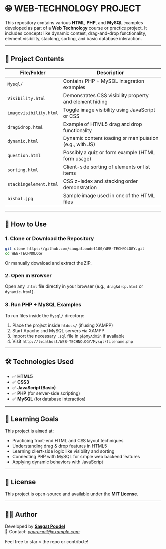 # 🌐 WEB-TECHNOLOGY PROJECT

This repository contains various **HTML**, **PHP**, and **MySQL** examples developed as part of a **Web Technology** course or practice project. It includes concepts like dynamic content, drag-and-drop functionality, element visibility, stacking, sorting, and basic database interaction.

---

## 📁 Project Contents

| File/Folder             | Description                                                    |
|-------------------------|----------------------------------------------------------------|
| `Mysql/`                | Contains PHP + MySQL integration examples                      |
| `Visibility.html`       | Demonstrates CSS visibility property and element hiding        |
| `imagevisibility.html`  | Toggle image visibility using JavaScript or CSS               |
| `drag&drop.html`        | Example of HTML5 drag and drop functionality                   |
| `dynamic.html`          | Dynamic content loading or manipulation (e.g., with JS)        |
| `question.html`         | Possibly a quiz or form example (HTML form usage)              |
| `sorting.html`          | Client-side sorting of elements or list items                  |
| `stackingelement.html`  | CSS z-index and stacking order demonstration                   |
| `bishal.jpg`            | Sample image used in one of the HTML files                     |

---

## 🚀 How to Use

### 1. Clone or Download the Repository

```bash
git clone https://github.com/saugatpoudel100/WEB-TECHNOLOGY.git
cd WEB-TECHNOLOGY
```

Or manually download and extract the ZIP.

### 2. Open in Browser

Open any `.html` file directly in your browser (e.g., `drag&drop.html` or `dynamic.html`).

### 3. Run PHP + MySQL Examples

To run files inside the `Mysql/` directory:

1. Place the project inside `htdocs/` (if using XAMPP)
2. Start Apache and MySQL servers via XAMPP
3. Import the necessary `.sql` file in `phpMyAdmin` if available
4. Visit `http://localhost/WEB-TECHNOLOGY/Mysql/filename.php`

---

## 🛠️ Technologies Used

- ✅ **HTML5**
- ✅ **CSS3**
- ✅ **JavaScript (Basic)**
- ✅ **PHP** (for server-side scripting)
- ✅ **MySQL** (for database interaction)

---

## 🧠 Learning Goals

This project is aimed at:

- Practicing front-end HTML and CSS layout techniques
- Understanding drag & drop features in HTML5
- Learning client-side logic like visibility and sorting
- Connecting PHP with MySQL for simple web backend features
- Applying dynamic behaviors with JavaScript

---

## 📄 License

This project is open-source and available under the **MIT License**.

---

## 🙋‍♂️ Author

Developed by **[Saugat Poudel](https://github.com/saugatpoudel100)**  
📧 Contact: *youremail@example.com*

Feel free to star ⭐ the repo or contribute!

